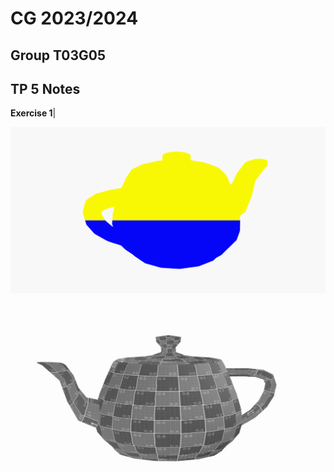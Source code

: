 # CG 2023/2024

## Group T03G05

## TP 5 Notes


**Exercise 1**|

![1.1](cg-t03g05-tp5-1.png)

![1.2](cg-t03g05-tp5-2.png)